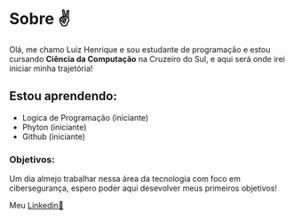 # Sobre ✌️
Olá, me chamo Luiz Henrique e sou estudante de programação e estou cursando **Ciência da Computação** na Cruzeiro do Sul, e aqui será onde irei iniciar minha trajetória!

## Estou aprendendo:
- Logíca de Programação (iniciante)
- Phyton (iniciante)
- Github (iniciante)

### Objetivos:
Um dia almejo trabalhar nessa área da tecnologia com foco em cibersegurança, espero poder aqui desevolver meus primeiros objetivos!

Meu [Linkedin🔗](https://www.linkedin.com/in/luiz-henrique011) 
